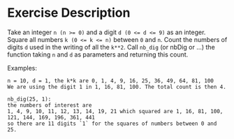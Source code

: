 # Exercise Description

Take an integer `n (n >= 0)` and a digit `d (0 <= d <= 9)` as an integer. Square all numbers `k (0 <= k <= n)` between `0` and `n`. Count the numbers of digits `d` used in the writing of all the `k**2`. Call `nb_dig` (or nbDig or ...) the function taking `n` and `d` as parameters and returning this count.

Examples:

```
n = 10, d = 1, the k*k are 0, 1, 4, 9, 16, 25, 36, 49, 64, 81, 100
We are using the digit 1 in 1, 16, 81, 100. The total count is then 4.

nb_dig(25, 1):
the numbers of interest are
1, 4, 9, 10, 11, 12, 13, 14, 19, 21 which squared are 1, 16, 81, 100, 121, 144, 169, 196, 361, 441
so there are 11 digits `1` for the squares of numbers between 0 and 25.
```